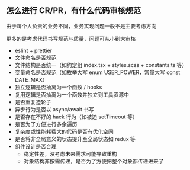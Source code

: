 ## 怎么进行 CR/PR，有什么代码审核规范

由于每个人负责的业务不同，业务实现问题一般不是主要考虑方向

更多的是考虑代码书写规范与质量，问题可从小到大审核

- eslint + prettier
- 文件命名是否规范
- 文件结构是否统一（如约定组 index.tsx + styles.scss + constants.ts 等）
- 变量命名是否规范（如枚举大写 enum USER_POWER，常量大写 const DATE_MAX）
- 独立逻辑是否抽离为一个函数 / hooks
- 复用逻辑是否抽离为一个函数并独立到工具资源中
- 是否重复造轮子
- 异步行为是否以 async/await 书写
- 是否存在不好的 hack 行为（如被迫 setTimeout 等）
- 是否为了方便进行多余遍历
- 复杂度或性能耗费大的代码是否有优化空间
- 是否将非全局意义的状态提升至全局状态如 redux 等
- 组件设计是否合理
  - 稳定性差，没考虑未来需求可能导致重构
  - 对象结构非按需传递，是否为了方便把整个对象都传递进来了
